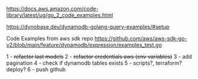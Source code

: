 https://docs.aws.amazon.com/code-library/latest/ug/go_2_code_examples.html

https://dynobase.dev/dynamodb-golang-query-examples/#setup


Code Examples from aws sdk repo
https://github.com/aws/aws-sdk-go-v2/blob/main/feature/dynamodb/expression/examples_test.go

1 - ~~refactor last models~~
2 - ~~refactor credentials aws (env variables)~~
3 - add pagination
4 - check if dynamodb tables exists
5 - scripts?, terraform? deploy?
6 - push github

